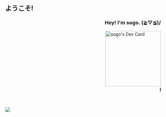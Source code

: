 <body>
  <h2>ようこそ!</h2>
  <p align="right">
    <h3 align="right">Hey! I'm sogo. (≧▽≦)/</h3>
    <a href="https://app.daily.dev/sogo"><img src="https://api.daily.dev/devcards/51769bce454c4201b0cdbe8ed87dee99.png?r=byz" width="180" alt="sogo's Dev Card"                  align="right"/></a>
  </p>
  <h3>
    <marquee>    
      I'm a self-taught frontend developer.
    </marquee>
  </h3>
  <br>
    <p align="justify">
      <img align="center" src="https://count.getloli.com/get/@xsogox?theme=asoul" />
    </p>
</body>
